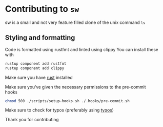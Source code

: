 # Contributing to `sw`

sw is a small and not very feature filled clone of the unix command `ls`

## Styling and formatting

Code is formatted using rustfmt and linted using clippy
You can install these with

```sh
rustup component add rustfmt
rustup component add clippy
```

Make sure you have [rust](https://www.rust-lang.org/tools/install) installed

Make sure you've given the necessary permissions to the pre-commit hooks

```sh
chmod 500 ./scripts/setup-hooks.sh ./.hooks/pre-commit.sh
```

Make sure to check for typos (preferably using [typos](https://github.com/crate-ci/typos))

Thank you for contributing
